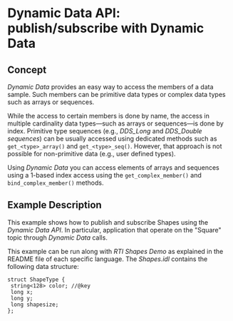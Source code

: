 # Dynamic Data API: publish/subscribe with Dynamic Data

## Concept
*Dynamic Data* provides an easy way to access the members of a data sample.
Such members can be primitive data types or complex data types such as
arrays or sequences.

While the access to certain members is done by name, the access in multiple
cardinality data types—such as arrays or sequences—is done by index.
Primitive type sequences (e.g., *DDS_Long* and *DDS_Double sequences*) can
be usually accessed using dedicated methods such as `get_<type>_array()`
and `get_<type>_seq()`. However, that approach is not possible for
non-primitive data (e.g., user defined types).

Using *Dynamic Data* you can access elements of arrays and sequences
using a 1-based index access using the `get_complex_member()` and
`bind_complex_member()` methods.

## Example Description
This example shows how to publish and subscribe Shapes using the *Dynamic
Data API*. In particular, application that operate on the "Square" topic
through *Dynamic Data* calls.

This example can be run along with *RTI Shapes Demo* as explained in the
README file of each specific language. The *Shapes.idl* contains the
following data structure:
```
struct ShapeType {
 string<128> color; //@key
 long x;
 long y;
 long shapesize;
};
```
